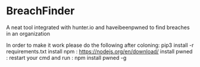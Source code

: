 # BreachFinder
A neat tool integrated with hunter.io and haveibeenpwned to find breaches in an organization

In order to make it work please do the following after coloning:
pip3 install -r requirements.txt
install npm : https://nodejs.org/en/download/
install pwned : restart your cmd and run : npm install pwned -g
